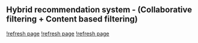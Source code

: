 ## Hybrid recommendation system - (Collaborative filtering + Content based filtering)

[!refresh page](https://github.com/Aaryan015/AI-book-recommender-system/blob/main/Output1.png?raw=True)
[!refresh page](https://github.com/Aaryan015/AI-book-recommender-system/blob/main/Output2.png?raw=True)
[!refresh page](https://github.com/Aaryan015/AI-book-recommender-system/blob/main/Output3.png?raw=True)

